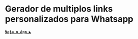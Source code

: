 # Gerador de multiplos links personalizados para Whatsapp
**[`Veja o App ▶️`](https://flou-ainan.github.io/flow-office-apps-wpp-custom-link/)**
